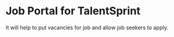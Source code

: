 # Job Portal for TalentSprint

It will help to put vacancies for job and allow job seekers to apply.